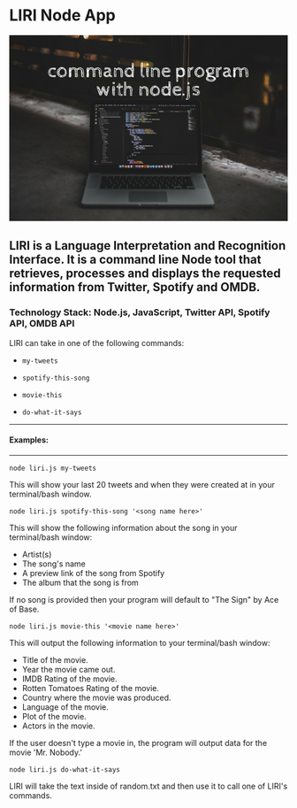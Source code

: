 # LIRI Node App

![LIRI App](bsp-create-command-line-program-with-node.png)

## LIRI is a Language Interpretation and Recognition Interface. It is a command line Node tool that retrieves, processes and displays the requested information from Twitter, Spotify and OMDB.

### Technology Stack: Node.js, JavaScript, Twitter API, Spotify API, OMDB API

LIRI can take in one of the following commands:

- `my-tweets`

- `spotify-this-song`

- `movie-this`

- `do-what-it-says`

---

#### Examples:

---

```
node liri.js my-tweets
```

This will show your last 20 tweets and when they were created at in your terminal/bash window.

```
node liri.js spotify-this-song '<song name here>'
```

This will show the following information about the song in your terminal/bash window:

- Artist(s)
- The song's name
- A preview link of the song from Spotify
- The album that the song is from

If no song is provided then your program will default to "The Sign" by Ace of Base.

```
node liri.js movie-this '<movie name here>'
```

This will output the following information to your terminal/bash window:

- Title of the movie.
- Year the movie came out.
- IMDB Rating of the movie.
- Rotten Tomatoes Rating of the movie.
- Country where the movie was produced.
- Language of the movie.
- Plot of the movie.
- Actors in the movie.

If the user doesn't type a movie in, the program will output data for the movie 'Mr. Nobody.'

```
node liri.js do-what-it-says
```

LIRI will take the text inside of random.txt and then use it to call one of LIRI's commands.
